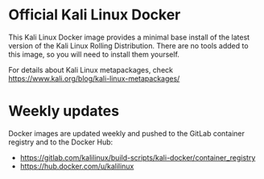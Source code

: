 # Official Kali Linux Docker

This Kali Linux Docker image provides a minimal base install of the latest
version of the Kali Linux Rolling Distribution. There are no tools added
to this image, so you will need to install them yourself. 

For details about Kali Linux metapackages, check
<https://www.kali.org/blog/kali-linux-metapackages/>

# Weekly updates

Docker images are updated weekly and pushed to the GitLab container registry
and to the Docker Hub:
- <https://gitlab.com/kalilinux/build-scripts/kali-docker/container_registry>
- <https://hub.docker.com/u/kalilinux>
